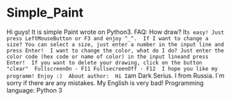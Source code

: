 # Simple_Paint
Hi guys! It is simple Paint wrote on Python3.   FAQ: How draw? It`s easy! Just press LeftMouseButton or F3 and enjoy ^_^.  If I want to change a size? You can select a size, just enter a number in the input line and press Enter!  I want to change the color, what do I do? Just enter the color code (hex code or name of color) in the input lineand press Enter!  If you want to delete your drawing, click on the button "clear"  FullscreenOn - F11 FullsecreenOff - F12  I hope you like my programm! Enjoy :)  About author:  Hi I`am Dark Serius. I from Russia. I`m sorry if there are any mistakes. My English is very bad! Programming language: Python 3

